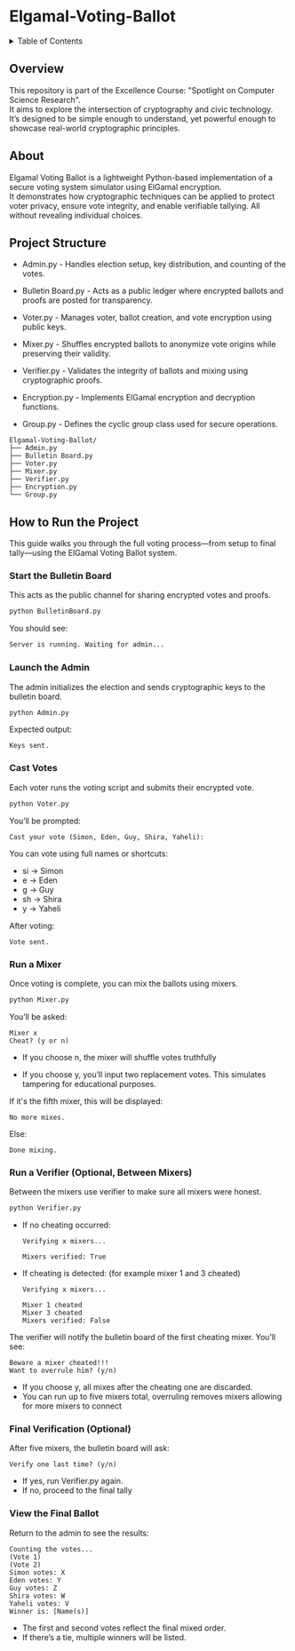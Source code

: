# Elgamal-Voting-Ballot

<!-- TABLE OF CONTENTS -->
<details>
  <summary>Table of Contents</summary>
  <ol>
    <li><a href="#overview">Overview</a></li>
    <li><a href="#about">About</a></li>
    <li><a href="#project-structure">Project Structure</a></li>
    <li>
      <details>
        <summary><a href="#how-to-run-the-project">How to Run the Project</a></summary>
        <ul>
            <li><a href="#start-the-bulletin-board">Start the Bulletin Board</a></li>
            <li><a href="#launch-the-admin">Launch the Admin</a></li>
            <li><a href="#cast-votes">Cast Votes</a></li>
            <li><a href="#run-a-mixer">Run a Mixer</a></li>
            <li><a href="#run-a-verifier-optional-between-mixers">Run a Verifier</a></li>
            <li><a href="#final-verification-optional">Final Verification</a></li>
            <li><a href="#view-the-final-ballot">View the Final Ballot</a></li>
        </ul>
      </details>
    </li>
  </ol>
</details>


## Overview
This repository is part of the Excellence Course: "Spotlight on Computer Science Research".\
It aims to explore the intersection of cryptography and civic technology.\
It’s designed to be simple enough to understand, yet powerful enough to showcase real-world cryptographic principles.

## About
Elgamal Voting Ballot is a lightweight Python-based implementation of a secure voting system simulator using ElGamal encryption.\
It demonstrates how cryptographic techniques can be applied to protect voter privacy, ensure vote integrity, and enable verifiable tallying. All without revealing individual choices.

## Project Structure
- Admin.py - Handles election setup, key distribution, and counting of the votes.
- Bulletin Board.py - Acts as a public ledger where encrypted ballots and proofs are posted for transparency.
- Voter.py - Manages voter, ballot creation, and vote encryption using public keys.
- Mixer.py - Shuffles encrypted ballots to anonymize vote origins while preserving their validity.
- Verifier.py - Validates the integrity of ballots and mixing using cryptographic proofs.
  
- Encryption.py - Implements ElGamal encryption and decryption functions.
- Group.py - Defines the cyclic group class used for secure operations.

```
Elgamal-Voting-Ballot/
├── Admin.py
├── Bulletin Board.py
├── Voter.py
├── Mixer.py
├── Verifier.py
├── Encryption.py
└── Group.py
```

## How to Run the Project

This guide walks you through the full voting process—from setup to final tally—using the ElGamal Voting Ballot system.

### Start the Bulletin Board
This acts as the public channel for sharing encrypted votes and proofs.
```bash
python BulletinBoard.py
```
You should see:
```bash
Server is running. Waiting for admin...
```
### Launch the Admin
The admin initializes the election and sends cryptographic keys to the bulletin board.

```bash
python Admin.py
```
Expected output:
```
Keys sent.
```

### Cast Votes
Each voter runs the voting script and submits their encrypted vote.

```bash
python Voter.py
```
You’ll be prompted:
```
Cast your vote (Simon, Eden, Guy, Shira, Yaheli):
```

You can vote using full names or shortcuts:
- si → Simon
- e → Eden
- g → Guy
- sh → Shira
- y → Yaheli
  
After voting:
```
Vote sent.
```


### Run a Mixer
Once voting is complete, you can mix the ballots using mixers.
```bash
python Mixer.py
```
You’ll be asked:
```
Mixer x
Cheat? (y or n)
```
- If you choose n, the mixer will shuffle votes truthfully
    
- If you choose y, you’ll input two replacement votes. This simulates tampering for educational purposes.

If it's the fifth mixer, this will be displayed:
```
No more mixes.
```
Else:
```
Done mixing.
```
### Run a Verifier (Optional, Between Mixers)
Between the mixers use verifier to make sure all mixers were honest.

```bash
python Verifier.py
```
- If no cheating occurred:
  ```
  Verifying x mixers...
  
  Mixers verified: True
  ```
- If cheating is detected: (for example mixer 1 and 3 cheated)
  ```
  Verifying x mixers...
  
  Mixer 1 cheated
  Mixer 3 cheated
  Mixers verified: False
  ```
The verifier will notify the bulletin board of the first cheating mixer. You’ll see:
```
Beware a mixer cheated!!!
Want to overrule him? (y/n)
```
- If you choose y, all mixes after the cheating one are discarded.
- You can run up to five mixers total, overruling removes mixers allowing for more mixers to connect

### Final Verification (Optional)
After five mixers, the bulletin board will ask:
```
Verify one last time? (y/n)
```
- If yes, run Verifier.py again.
- If no, proceed to the final tally

### View the Final Ballot
Return to the admin to see the results:
```
Counting the votes...
(Vote 1)
(Vote 2)
Simon votes: X
Eden votes: Y
Guy votes: Z
Shira votes: W
Yaheli votes: V
Winner is: [Name(s)]
```
- The first and second votes reflect the final mixed order.
- If there’s a tie, multiple winners will be listed.



